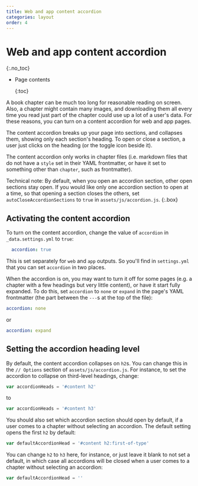 ```yaml
---
title: Web and app content accordion
categories: layout
order: 4
---
```


# Web and app content accordion

{:.no\_toc}

* Page contents

  {:toc}

A book chapter can be much too long for reasonable reading on screen. Also, a chapter might contain many images, and downloading them all every time you read just part of the chapter could use up a lot of a user's data. For these reasons, you can turn on a content accordion for web and app pages.

The content accordion breaks up your page into sections, and collapses them, showing only each section's heading. To open or close a section, a user just clicks on the heading \(or the toggle icon beside it\).

The content accordion only works in chapter files \(i.e. markdown files that do not have a `style` set in their YAML frontmatter, or have it set to something other than `chapter`, such as frontmatter\).

Technical note: By default, when you open an accordion section, other open sections stay open. If you would like only one accordion section to open at a time, so that opening a section closes the others, set `autoCloseAccordionSections` to `true` in `assets/js/accordion.js`. {:.box}

## Activating the content accordion

To turn on the content accordion, change the value of `accordion` in `_data.settings.yml` to `true`:

```yaml
  accordion: true
```

This is set separately for `web` and `app` outputs. So you'll find in `settings.yml` that you can set `accordion` in two places.

When the accordion is on, you may want to turn it off for some pages \(e.g. a chapter with a few headings but very little content\), or have it start fully expanded. To do this, set `accordion` to `none` or `expand` in the page's YAML frontmatter \(the part between the `---`s at the top of the file\):

```yaml
accordion: none
```

or

```yaml
accordion: expand
```

## Setting the accordion heading level

By default, the content accordion collapses on `h2`s. You can change this in the `// Options` section of `assets/js/accordion.js`. For instance, to set the accordion to collapse on third-level headings, change:

```javascript
var accordionHeads = '#content h2'
```

to

```javascript
var accordionHeads = '#content h3'
```

You should also set which accordion section should open by default, if a user comes to a chapter without selecting an accordion. The default setting opens the first `h2` by default:

```javascript
var defaultAccordionHead = '#content h2:first-of-type'
```

You can change `h2` to `h3` here, for instance, or just leave it blank to not set a default, in which case all accordions will be closed when a user comes to a chapter without selecting an accordion:

```javascript
var defaultAccordionHead = ''
```

